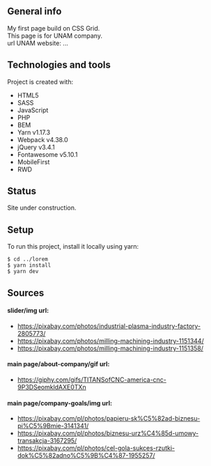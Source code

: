 ## General info
My first page build on CSS Grid.  
This page is for UNAM company.  
url UNAM website: ...

## Technologies and tools
Project is created with:
* HTML5
* SASS
* JavaScript
* PHP
* BEM
* Yarn v1.17.3
* Webpack v4.38.0
* jQuery v3.4.1
* Fontawesome v5.10.1
* MobileFirst
* RWD

## Status
Site under construction.

## Setup
To run this project, install it locally using yarn:

```
$ cd ../lorem
$ yarn install
$ yarn dev
```

## Sources
#### slider/img url:
* https://pixabay.com/photos/industrial-plasma-industry-factory-2805773/
* https://pixabay.com/photos/milling-machining-industry-1151344/
* https://pixabay.com/photos/milling-machining-industry-1151358/  
#### main page/about-company/gif url:
* https://giphy.com/gifs/TITANSofCNC-america-cnc-9P3DSeomkldAXE0TXn
#### main page/company-goals/img url:
* https://pixabay.com/pl/photos/papieru-sk%C5%82ad-biznesu-pi%C5%9Bmie-3141341/
* https://pixabay.com/pl/photos/biznesu-urz%C4%85d-umowy-transakcja-3167295/
* https://pixabay.com/pl/photos/cel-gola-sukces-rzutki-dok%C5%82adno%C5%9B%C4%87-1955257/
